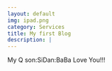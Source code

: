 ```yaml
---
layout: default
img: ipad.png
category: Services
title: My first Blog
description: |
---
```

  My Q son:SiDan:BaBa Love You!!!